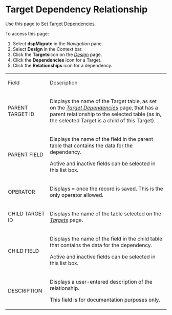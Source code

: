 # Target Dependency Relationship

<div class="use">

Use this page to [Set Target
Dependencies](../Use_Cases/Set_Target_Dependencies.htm).

</div>

To access this page:

1.  Select <span style="font-weight: bold;">dspMigrate</span> in the
    <span style="font-style: italic;">Navigation</span> pane.
2.  Select <span style="font-weight: bold;">Design </span>in the Context
    bar.
3.  Click the <span style="font-weight: bold;">Targets</span>icon on the
    *[Design](Design.htm)* page.
4.  Click the <span style="font-weight: bold;">Dependencies</span> icon
    for a Target.
5.  Click the <span style="font-weight: bold;">Relationships</span> icon
    for a dependency.

<table>
<tbody>
<tr class="odd">
<td><p>Field</p></td>
<td><p>Description</p></td>
</tr>
<tr class="even">
<td><p>PARENT TARGET ID</p></td>
<td><p>Displays the name of the Target table, as set on the <span style="font-style: italic;"><a href="Target_Dependencies.htm">Target Dependencies</a></span> page, that has a parent relationship to the selected table (as in, the selected Target is a child of this Target).</p></td>
</tr>
<tr class="odd">
<td><p>PARENT FIELD</p></td>
<td><p>Displays the name of the field in the parent table that contains the data for the dependency.</p>
<p>Active and inactive fields can be selected in this list box.</p></td>
</tr>
<tr class="even">
<td><p>OPERATOR</p></td>
<td><p>Displays = once the record is saved. This is the only operator allowed.</p></td>
</tr>
<tr class="odd">
<td><p>CHILD TARGET ID</p></td>
<td><p>Displays the name of the table selected on the <span style="font-style: italic;"><a href="Targets_H_Design.htm">Targets</a></span> page.</p></td>
</tr>
<tr class="even">
<td><p>CHILD FIELD</p></td>
<td><p>Displays the name of the field in the child table that contains the data for the dependency.</p>
<p>Active and inactive fields can be selected in this list box.</p></td>
</tr>
<tr class="odd">
<td><p>DESCRIPTION</p></td>
<td><p>Displays a user-entered description of the relationship.</p>
<p>This field is for documentation purposes only.</p></td>
</tr>
</tbody>
</table>
